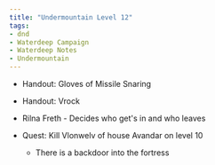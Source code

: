 ```yaml
---
title: "Undermountain Level 12"
tags: 
- dnd
- Waterdeep Campaign
- Waterdeep Notes
- Undermountain
---
```


- Handout: Gloves of Missile Snaring
- Handout: Vrock

- Rilna Freth - Decides who get's in and who leaves

- Quest: Kill Vlonwelv of house Avandar on level 10
  - There is a backdoor into the fortress


